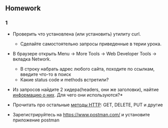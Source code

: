 ## Homework

### 1

- Проверить что установлена (или установить) утилиту curl.
    - Сделайте самостоятельно запросы приведенные в терии урока.

- В браузере открыть Menu -> More Tools -> Web Developer Tools -> вкладка Network.
    - В строку набрать адрес любого сайтa, походите по ссылкам, введите что-то в поиск
    - Какие status code и methods встретили?

- Из запросов найдите 2 хидера(headers, они же заголовки), найтие [информацию о них](https://developer.mozilla.org/ru/docs/Web/HTTP/Headers). Для чего они используются?*

- Прочитать про остальные [методы HTTP](https://developer.mozilla.org/ru/docs/Web/HTTP/Methods): GET, DELETE, PUT и другие

- Зарегистрируйтесь на https://www.postman.com/ и установите приложение postman
